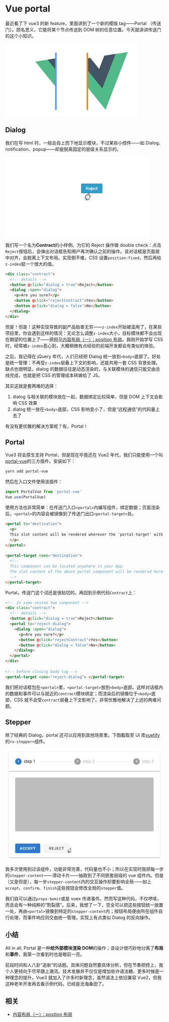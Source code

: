 # Vue portal

最近看了下 vue3 的新 feature，里面讲到了一个新的模版 tag——Portal （传送门）。顾名思义，它能将某个节点传送到 DOM 树的任意位置。今天就讲讲传送门的这个小知识。

![Vue Poratal][1.1]

## Dialog

我们在写 html 时，一般会自上而下地显示模块，不过某些小控件——如 Dialog、notification、popup——却是脱离固定的层级关系显示的。

![Dialog][1.2]

我们写一个名为**Contract**的小样例。为它的 Reject 操作做 double check：点击`Reject`按钮后，会弹出对话框告知用户再次确认之前的操作。该对话框是页面居中对齐，会脱离上下文布局。实现倒不难，CSS 设置`position:fixed`，然后再给`z-index`赋一个很大的值。

```html
<div class="contract">
  <!-- details -->
  <button @click="dialog = true">Reject</button>
  <dialog :open="dialog">
    <p>Are you sure?</p>
    <button @click="rejectContract">Yes</button>
    <button @click="dialog = false">No</button>
  </dialog>
</div>
```

但是！但是！这种实现导致的副产品贻害无穷——`z-index`开始被滥用了，在某些项目里，你会遇到这样的情况：无论怎么调整`z-index`大小，目标模块都不会出现在期望的位置上了——原因见[内容布局（一）：position 布局][2]。我刚开始学写 CSS 时，经常被`z-index`恶心到，大概稍微有点经验的前端开发都会有类似的体验。

之后，我记得在 jQuery 年代，人们已经把 Dialog 统一放到`<body>`底部了。好处是统一管理：不再受`z-index`层叠上下文的影响，还能共用一套 CSS 背景处理。缺点也很明显，dialog 的数据往往是动态渲染的，与关联模块的通信只能交由总线完成，也就是把 CSS 的管理成本转嫁给了 JS。

其实这就是套两难的选择：

1. dialog 与相关联的模块放在一起，数据绑定比较简单，但是 DOM 上下文会影响 CSS 效果
2. dialog 统一放在`<body>`底部，CSS 影响变小了，但是“远程通信”的代码量上去了

有没有更优雅的解决方案呢？有，Portal！

## Portal

Vue3 将会原生支持 Portal，但是现在毕竟还在 Vue2 年代，我们只能使用一个叫[portal-vue][3]的三方插件。安装如下：

```bash
yarn add portal-vue
```

然后在入口文件使用该插件：

```js
import PortalVue from 'portal-vue'
Vue.use(PortalVue)
```

使用方法也非常简单：在传送门入口`<portal>`内编写组件，绑定数据；页面渲染后，`<portal>`的内容会被镜像到了传送门出口`<portal-target>`处。

```html
<portal to="destination">
  <p>
  This slot content will be rendered wherever the 'portal-target' with name 'destination' is located.
  </p>
</portal>

<portal-target name="destination">
  <!--
  This component can be located anywhere in your App.
  The slot content of the above portal component will be rendered here.
  -->
</portal-target>
```

Portal，传送门这个词还是很贴切的。再回到示例代码`Contract`上：

```html
<!-- In some nested Vue component -->
<div class="contract">
  <!-- details -->
  <button @click="dialog = true">Reject</button>
  <portal to="reject-dialog">
    <dialog :open="dialog">
      <p>Are you sure?</p>
      <button @click="rejectContract">Yes</button>
      <button @click="dialog = false">No</button>
    </dialog>
  </portal>
</div>

<!-- before closing body tag -->
<portal-target name="reject-dialog"> </portal-target>
```

我们把对话框包在`<portal>`里，`<portal-target>`放到`<body>`底部。这样对话框内的数据和事件可以与就近的`contract`模块绑定；而渲染后的镜像位于`<body>`底部，CSS 就不会受`contract`层叠上下文影响了。非常优雅地解决了上述的两难问题。

## Stepper

除了经典的 Dialog，portal 还可以应用到其他场景里。下图截取至 UI 库[vuetify][4]的`<v-stepper>`组件。

![Stepper][1.3]

我多次使用到过该组件，功能非常完善，代码量也不小；所以在实现时我把每一步的`stepper-content`——滑动卡片——抽取到了不同嵌套层级的 vue 组件内。但是（又是但是），每一步`stepper-content`内的交互操作却要影响全局——如上`accept`、`confirm`、`finish`这些按钮会修改全局的`stepper`值。

我们自可以通过`props-$emit`或是 vuex 传递事件。然而写这种代码，不仅啰嗦，而且会有一种纯粹的“割裂感”。后来，我想了一下，完全可以把这些按钮统一放置一处，再由`<portal>`镜像到特定的`stepper-content`内；按钮布局便由所在组件自行处理，而事件响应则交由统一管理。实现上有点类似 Dialog 的反向操作。

## 小结

All in all, Portal 是一种**给外部模块渲染 DOM**的操作；该设计很巧妙地分离了**布局**和**事件**，我第一次看到时也是眼前一亮。

前段时间和人八卦“追新”的话题。具体问题自然要具体分析，但在节奏把控上，我个人更倾向于尽早跟上潮流。技术发展并不仅仅是增加些许语法糖，更多时候是一种理念的提升。Vue3 就加入了许多时新理念，虽然语法上依旧兼容 Vue2，但我这种老年开发再去看示例代码，已经是沧海桑田了。

## 相关

* [内容布局（一）：position 布局][2]

[1.1]: ./img/portal.gif
[1.2]: ./img/dialog.gif
[1.3]: ./img/stepper.gif
[2]: https://www.jianshu.com/p/e69fde5ba357
[3]: https://github.com/LinusBorg/portal-vue
[4]: https://vuetifyjs.com/en/
